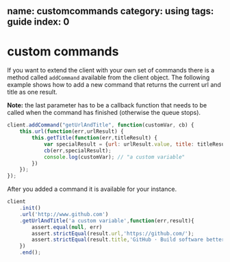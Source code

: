 name: customcommands
category: using
tags: guide
index: 0
---

custom commands
===============

If you want to extend the client with your own set of commands there is a method
called `addCommand` available from the client object. The following example shows
how to add a new command that returns the current url and title as one result.

**Note:** the last parameter has to be a callback function that needs to be called
when the command has finished (otherwise the queue stops).

```js
client.addCommand("getUrlAndTitle", function(customVar, cb) {
    this.url(function(err,urlResult) {
        this.getTitle(function(err,titleResult) {
            var specialResult = {url: urlResult.value, title: titleResult};
            cb(err,specialResult);
            console.log(customVar); // "a custom variable"
        })
    });
});
```

After you added a command it is available for your instance.

```js
client
    .init()
    .url('http://www.github.com')
    .getUrlAndTitle('a custom variable',function(err,result){
        assert.equal(null, err)
        assert.strictEqual(result.url,'https://github.com/');
        assert.strictEqual(result.title,'GitHub · Build software better, together.');
    })
    .end();
```